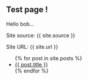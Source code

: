 ## Test page !
Hello bob...

Site source: {{ site.source }}

Site URL: {{ site.url }}

<ul>
  {% for post in site.posts %}
    <li>
      <a href="{{ post.url }}">{{ post.title }}</a>
    </li>
  {% endfor %}
</ul>
